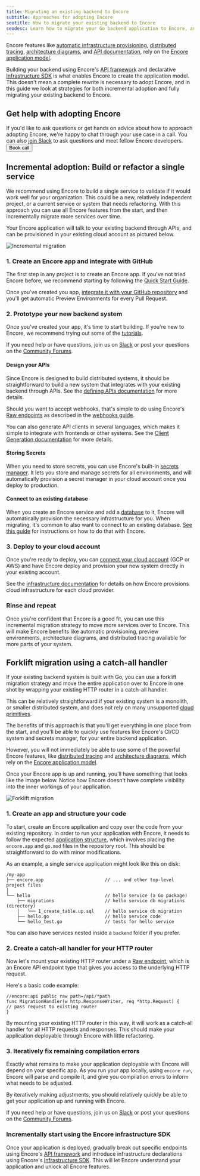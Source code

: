 ```yaml
---
title: Migrating an existing backend to Encore
subtitle: Approaches for adopting Encore
seotitle: How to migrate your existing backend to Encore
seodesc: Learn how to migrate your Go backend application to Encore, and unlock Encore's powerful set of backend development tools for your team.
---
```


Encore features like [automatic infrastructure provisioning](/docs/deploy/infra), [distributed tracing](/docs/observability/tracing), [architecture diagrams](/docs/observability/encore-flow), and [API documentation](/docs/develop/api-docs), rely on the [Encore application model](/docs/introduction#meet-the-encore-application-model).

Building your backend using Encore's [API framework](/docs/primitives/services-and-apis) and declarative [Infrastructure SDK](/docs/primitives/overview) is what enables Encore to create the application model. This doesn't mean a complete rewrite is necessary to adopt Encore, and in this guide we look at strategies for both incremental adoption and fully migrating your existing backend to Encore.

## Get help with adopting Encore

If you'd like to ask questions or get hands on advice about how to approach adopting Encore, we're happy to chat through your use case in a call. You can also [join Slack](https://encore.dev/slack) to ask questions and meet fellow Encore developers.
<a href="/book">
    <Button className="mt-4" kind="primary" section="white">Book call</Button>
</a>

## Incremental adoption: Build or refactor a single service

We recommend using Encore to build a single service to validate if it would work well for your organization. This could be a new, relatively independent project, or a current service or system that needs refactoring. With this approach you can use all Encore features from the start, and then incrementally migrate more services over time.

Your Encore application will talk to your existing backend through APIs, and can be provisioned in your existing cloud account as pictured below.

<img src="/assets/docs/incremental.png" title="Incremental migration" className="noshadow"/>

### 1. Create an Encore app and integrate with GitHub

The first step in any project is to create an Encore app. If you've not tried Encore before, we recommend starting by following the [Quick Start Guide](/docs/quick-start).

Once you've created you app, [integrate it with your GitHub repository](/docs/how-to/github) and you'll get automatic Preview Environments for every Pull Request.

### 2. Prototype your new backend system

Once you've created your app, it's time to start building. If you're new to Encore, we recommend trying out some of the [tutorials](/docs/tutorials).

If you need help or have questions, join us on [Slack](https://encore.dev/slack) or post your questions on the [Community Forums](https://community.encore.dev).

#### Design your APIs

Since Encore is designed to build distributed systems, it should be straightforward to build a new system that integrates with your existing backend through APIs. See the [defining APIs documentation](/docs/primitives/services-and-apis#defining-apis) for more details.

Should you want to accept webhooks, that's simple to do using Encore's [Raw endpoints](/docs/primitives/services-and-apis#raw-endpoints) as described in the [webhooks guide](/docs/how-to/webhooks).

You can also generate API clients in several languages, which makes it simple to integrate with frontends or other systems. See the [Client Generation documentation](/docs/develop/client-generation) for more details.

#### Storing Secrets

When you need to store secrets, you can use Encore's built-in [secrets manager](/docs/primitives/secrets).
It lets you store and manage secrets for all environments, and will automatically provision a secret manager in your cloud account once you deploy to production.

#### Connect to an existing database

When you create an Encore service and add a [database](/docs/primitives/databases) to it, Encore will automatically provision the necessary infrastructure for you. When migrating, it's common to also want to connect to an existing database. [See this guide](/docs/how-to/connect-existing-db) for instructions on how to do that with Encore.

### 3. Deploy to your cloud account

Once you're ready to deploy, you can [connect your cloud account](/docs/deploy/own-cloud) (GCP or AWS) and have Encore deploy and provision your new system directly in your existing account.

See the [infrastructure documentation](/docs/deploy/infra#production-infrastructure) for details on how Encore provisions cloud infrastructure for each cloud provider.

### Rinse and repeat

Once you're confident that Encore is a good fit, you can use this incremental migration strategy to move more services over to Encore. This will make Encore benefits like automatic provisioning, preview environments, architecture diagrams, and distributed tracing available for more parts of your system.

## Forklift migration using a catch-all handler

If your existing backend system is built with Go, you can use a forklift migration strategy and move the entire application over to Encore in one shot by wrapping your existing HTTP router in a catch-all handler.

This can be relatively straightforward if your existing system is a monolith, or smaller distributed system, and does not rely on many unsupported [cloud primitives](/docs/primitives/overview).

The benefits of this approach is that you'll get everything in one place from the start, and you'll be able to quickly use features like Encore's CI/CD system and secrets manager, for your entire backend application.

However, you will not immediately be able to use some of the powerful Encore features, like [distributed tracing](/docs/observability/tracing) and [architecture diagrams](/docs/observability/encore-flow), which rely on the [Encore application model](/docs/introduction#meet-the-encore-application-model).

Once your Encore app is up and running, you'll have something that looks like the image below. Notice how Encore doesn't have complete visibility into the inner workings of your application.

<img src="/assets/docs/forklift.png" title="Forklift migration" className="noshadow"/>

### 1. Create an app and structure your code

To start, create an Encore application and copy over the code from your existing repository. In order to run your application with Encore, it needs to follow the expected [application structure](/docs/develop/app-structure), which involves placing the `encore.app` and `go.mod` files in the repository root. This should be straightforward to do with minor modifications.

As an example, a single service application might look like this on disk:

```
/my-app
├── encore.app                       // ... and other top-level project files
│
└── hello                            // hello service (a Go package)
    ├── migrations                   // hello service db migrations (directory)
    │   └── 1_create_table.up.sql    // hello service db migration
    ├── hello.go                     // hello service code
    └── hello_test.go                // tests for hello service
```
You can also have services nested inside a `backend` folder if you prefer.

### 2. Create a catch-all handler for your HTTP router

Now let's mount your existing HTTP router under a [Raw endpoint](/docs/primitives/services-and-apis#raw-endpoints), which is an Encore API endpoint type that gives you access to the underlying HTTP request.

Here's a basic code example:

```
//encore:api public raw path=/api/*path
func MigrationHandler(w http.ResponseWriter, req *http.Request) {
// pass request to existing router
}
```

By mounting your existing HTTP router in this way, it will work as a catch-all handler for all HTTP requests and responses. This should make your application deployable through Encore with little refactoring. 

### 3. Iteratively fix remaining compilation errors

Exactly what remains to make your application deployable with Encore will depend on your specific app.
As you run your app locally, using `encore run`, Encore will parse and compile it, and give you compilation errors to inform what needs to be adjusted.

By iteratively making adjustments, you should relatively quickly be able to get your application up and running with Encore.

If you need help or have questions, join us on [Slack](https://encore.dev/slack) or post your questions on the [Community Forums](https://community.encore.dev).

### Incrementally start using the Encore infrastructure SDK

Once your application is deployed, gradually break out specific endpoints using Encore's [API framework](/docs/primitives/services-and-apis) and introduce infrastructure declarations using Encore's [Infrastructure SDK](/docs/primitives/overview). This will let Encore understand your application and unlock all Encore features.